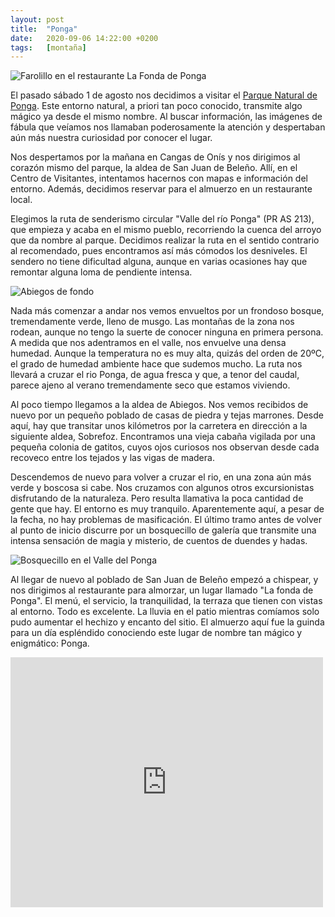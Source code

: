 ```yaml
---
layout: post
title:  "Ponga"
date:   2020-09-06 14:22:00 +0200
tags:	[montaña]
---
```


![Farolillo en el restaurante La Fonda de Ponga][farol]

El pasado sábado 1 de agosto nos decidimos a visitar el [Parque Natural de Ponga][wiki_ponga]. Este
entorno natural, a priori tan poco conocido, transmite algo mágico ya desde el mismo nombre. Al
buscar información, las imágenes de fábula que veíamos nos llamaban poderosamente la atención y
despertaban aún más nuestra curiosidad por conocer el lugar.

Nos despertamos por la mañana en Cangas de Onís y nos dirigimos al corazón mismo del parque, la
aldea de San Juan de Beleño. Allí, en el Centro de Visitantes, intentamos hacernos con mapas e
información del entorno. Además, decidimos reservar para el almuerzo en un restaurante local.

<!--more-->

Elegimos la ruta de senderismo circular "Valle del río Ponga" (PR AS 213), que empieza y acaba en
el mismo pueblo, recorriendo la cuenca del arroyo que da nombre al parque. Decidimos realizar la
ruta en el sentido contrario al recomendado, pues encontramos así más cómodos los desniveles. El
sendero no tiene dificultad alguna, aunque en varias ocasiones hay que remontar alguna loma de
pendiente intensa.

![Abiegos de fondo][selfie]

Nada más comenzar a andar nos vemos envueltos por un frondoso bosque, tremendamente verde, lleno de
musgo. Las montañas de la zona nos rodean, aunque no tengo la suerte de conocer ninguna en primera
persona. A medida que nos adentramos en el valle, nos envuelve una densa humedad. Aunque la
temperatura no es muy alta, quizás del orden de 20ºC, el grado de humedad ambiente hace que sudemos
mucho. La ruta nos llevará a cruzar el rio Ponga, de agua fresca y que, a tenor del caudal, parece
ajeno al verano tremendamente seco que estamos viviendo.

Al poco tiempo llegamos a la aldea de Abiegos. Nos vemos recibidos de nuevo por un pequeño poblado
de casas de piedra y tejas marrones. Desde aquí, hay que transitar unos kilómetros por la carretera
en dirección a la siguiente aldea, Sobrefoz. Encontramos una vieja cabaña vigilada por una pequeña
colonia de gatitos, cuyos ojos curiosos nos observan desde cada recoveco entre los tejados y las
vigas de madera.

Descendemos de nuevo para volver a cruzar el rio, en una zona aún más verde y boscosa si cabe. Nos
cruzamos con algunos otros excursionistas disfrutando de la naturaleza. Pero resulta llamativa la
poca cantidad de gente que hay. El entorno es muy tranquilo. Aparentemente aquí, a pesar de la
fecha, no hay problemas de masificación. El último tramo antes de volver al punto de inicio
discurre por un bosquecillo de galería que transmite una intensa sensación de magia y misterio, de
cuentos de duendes y hadas.

![Bosquecillo en el Valle del Ponga][bosque]

Al llegar de nuevo al poblado de San Juan de Beleño empezó a chispear, y nos dirigimos al
restaurante para almorzar, un lugar llamado "La fonda de Ponga". El menú, el servicio, la
tranquilidad, la terraza que tienen con vistas al entorno. Todo es excelente. La lluvia en el patio
mientras comíamos solo pudo aumentar el hechizo y encanto del sitio. El almuerzo aquí fue la guinda
para un día espléndido conociendo este lugar de nombre tan mágico y enigmático: Ponga.


<div class="iframeWikilocWrapper">
<iframe frameBorder="0" scrolling="no"
  src="https://es.wikiloc.com/wikiloc/spatialArtifacts.do?event=view&id=27112845&measures=on&title=on&near=on&images=off&maptype=T"
  width="500" height="400">
</iframe>
</div>

[wiki_ponga]:   https://es.wikipedia.org/wiki/Parque_natural_de_Ponga	
[bosque]:	{{site.url}}/assets/20200906-ponga-bosque.png
[farol]:	{{site.url}}/assets/20200906-ponga-farol.png
[selfie]:	{{site.url}}/assets/20200906-ponga-selfie.png

